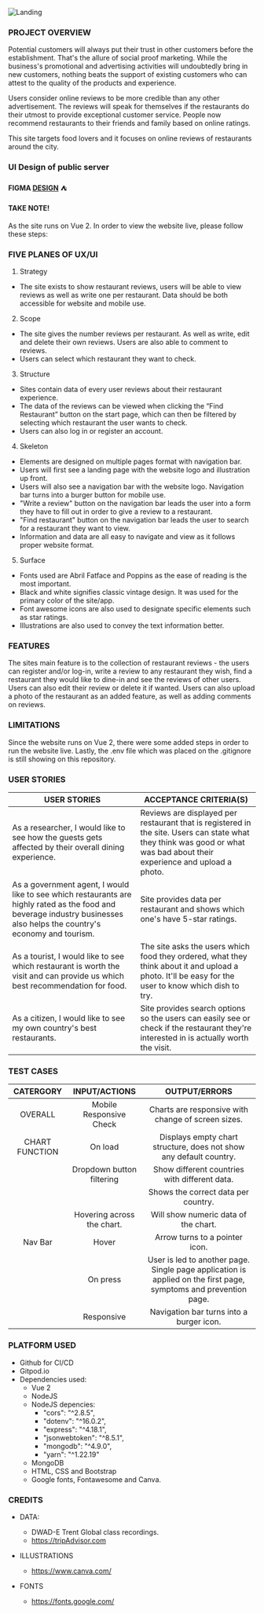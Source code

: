 ![Landing](https://user-images.githubusercontent.com/91460556/201992819-5ff75e8f-76f3-4cd3-b9d7-699ea32b595f.png)



### PROJECT OVERVIEW

Potential customers will always put their trust in other customers before the establishment. That's the allure of social proof marketing. While the business's promotional and advertising activities will undoubtedly bring in new customers, nothing beats the support of existing customers who can attest to the quality of the products and experience.

Users consider online reviews to be more credible than any other advertisement. The reviews will speak for themselves if the restaurants do their utmost to provide exceptional customer service. People now recommend restaurants to their friends and family based on online ratings.

This site targets food lovers and it focuses on online reviews of restaurants around the city. 

### UI Design of public server

**FIGMA [DESIGN](https://www.figma.com/file/DCI4Nlu5kR6pCmxHsUSTxm/Project-3?node-id=0%3A1)** :tent:

#### TAKE NOTE!

As the site runs on Vue 2. In order to view the website live, please follow these steps:

### FIVE PLANES OF UX/UI

1. Strategy
- The site exists to show restaurant reviews, users will be able to view reviews as well as write one per restaurant. Data should be both accessible for website and mobile use.

2. Scope
- The site gives the number reviews per restaurant. As well as write, edit and delete their own reviews. Users are also able to comment to reviews.
- Users can select which restaurant they want to check.

3. Structure
- Sites contain data of every user reviews about their restaurant experience.
- The data of the reviews can be viewed when clicking the “Find Restaurant” button on the start page, which can then be filtered by selecting which restaurant the user wants to check.
- Users can also log in or register an account.

4. Skeleton
- Elements are designed on multiple pages format with navigation bar.
- Users will first see a landing page with the website logo and illustration up front.
- Users will also see a navigation bar with the website logo. Navigation bar turns into a burger button for mobile use.
- "Write a review" button on the navigation bar leads the user into a form they have to fill out in order to give a review to a restaurant.
- "Find restaurant" button on the navigation bar leads the user to search for a restaurant they want to view.
- Information and data are all easy to navigate and view as it follows proper website format. 

5. Surface
- Fonts used are Abril Fatface and Poppins as the ease of reading is the most important.
- Black and white signifies classic vintage design. It was used for the primary color of the site/app.
- Font awesome icons are also used to designate specific elements such as star ratings.
- Illustrations are also used to convey the text information better.

### FEATURES

The sites main feature is to the collection of restaurant reviews - the users can register and/or log-in, write a review to any restaurant they wish, find a restaurant they would like to dine-in and see the reviews of other users. Users can also edit their review or delete it if wanted. Users can also upload a photo of the restaurant as an added feature, as well as adding comments on reviews.

### LIMITATIONS

Since the website runs on Vue 2, there were some added steps in order to run the website live. Lastly, the .env file which was placed on the .gitignore is still showing on this repository. 

### USER STORIES

| USER STORIES | ACCEPTANCE CRITERIA(S) |
| ---- | ----- |
| As a researcher, I would like to see how the guests gets affected by their overall dining experience.| Reviews are displayed per restaurant that is registered in the site. Users can state what they think was good or what was bad about their experience and upload a photo.|
| As a government agent, I would like to see which restaurants are highly rated as the food and beverage industry businesses also helps the country's economy and tourism.| Site provides data per restaurant and shows which one's have 5-star ratings.|
| As a tourist, I would like to see which restaurant is worth the visit and can provide us which best recommendation for food.| The site asks the users which food they ordered, what they think about it and upload a photo. It'll be easy for the user to know which dish to try.|
|As a citizen, I would like to see my own country's best restaurants.| Site provides search options so the users can easily see or check if the restaurant they're interested in is actually worth the visit.|

### TEST CASES

| CATERGORY | INPUT/ACTIONS | OUTPUT/ERRORS|
| :---: | :---: | :---:|
| OVERALL | Mobile Responsive Check | Charts are responsive with change of screen sizes.|
| CHART FUNCTION | On load | Displays empty chart structure, does not show any default country.|
| | Dropdown button filtering | Show different countries with different data.|
| | | Shows the correct data per country.|
| | Hovering across the chart. | Will show numeric data of the chart.|
| Nav Bar | Hover | Arrow turns to a pointer icon.|
| | On press | User is led to another page. Single page application is applied on the first page, symptoms and prevention page.|
| | Responsive | Navigation bar turns into a burger icon.|

### PLATFORM USED

- Github for CI/CD
- Gitpod.io
- Dependencies used:
  - Vue 2
  - NodeJS 
  - NodeJS depencies: 
    - "cors": "^2.8.5",
    - "dotenv": "^16.0.2",
    - "express": "^4.18.1",
    - "jsonwebtoken": "^8.5.1",
    - "mongodb": "^4.9.0",
    - "yarn": "^1.22.19"
  - MongoDB
  - HTML, CSS and Bootstrap
  - Google fonts, Fontawesome and Canva.


### CREDITS

- DATA:
  - DWAD-E Trent Global class recordings.
  - https://tripAdvisor.com

- ILLUSTRATIONS
  - https://www.canva.com/

- FONTS
  - https://fonts.google.com/
